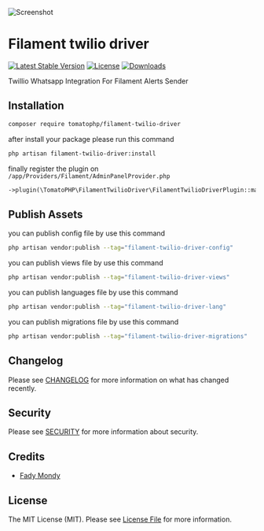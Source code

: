 ![Screenshot](https://raw.githubusercontent.com/tomatophp/filament-twilio-driver/master/art/3x1io-tomato-twilio-driver)

# Filament twilio driver

[![Latest Stable Version](https://poser.pugx.org/tomatophp/filament-twilio-driver/version.svg)](https://packagist.org/packages/tomatophp/filament-twilio-driver)
[![License](https://poser.pugx.org/tomatophp/filament-twilio-driver/license.svg)](https://packagist.org/packages/tomatophp/filament-twilio-driver)
[![Downloads](https://poser.pugx.org/tomatophp/filament-twilio-driver/d/total.svg)](https://packagist.org/packages/tomatophp/filament-twilio-driver)

Twillio Whatsapp Integration For Filament Alerts Sender

## Installation

```bash
composer require tomatophp/filament-twilio-driver
```
after install your package please run this command

```bash
php artisan filament-twilio-driver:install
```

finally register the plugin on `/app/Providers/Filament/AdminPanelProvider.php`

```php
->plugin(\TomatoPHP\FilamentTwilioDriver\FilamentTwilioDriverPlugin::make())
```


## Publish Assets

you can publish config file by use this command

```bash
php artisan vendor:publish --tag="filament-twilio-driver-config"
```

you can publish views file by use this command

```bash
php artisan vendor:publish --tag="filament-twilio-driver-views"
```

you can publish languages file by use this command

```bash
php artisan vendor:publish --tag="filament-twilio-driver-lang"
```

you can publish migrations file by use this command

```bash
php artisan vendor:publish --tag="filament-twilio-driver-migrations"
```

## Changelog

Please see [CHANGELOG](CHANGELOG.md) for more information on what has changed recently.

## Security

Please see [SECURITY](SECURITY.md) for more information about security.

## Credits

- [Fady Mondy](mailto:info@3x1.io)

## License

The MIT License (MIT). Please see [License File](LICENSE.md) for more information.
